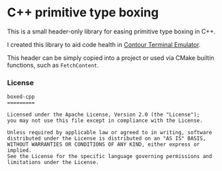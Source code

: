 # C++ primitive type boxing

This is a small header-only library for easing primitive type boxing in C++.

I created this library to aid code health in [Contour Terminal Emulator](https://github.com/christianparpart/contour/).

This header can be simply copied into a project or used via CMake builtin
functions, such as `FetchContent`.

### License

```
boxed-cpp
=========

Licensed under the Apache License, Version 2.0 (the "License");
you may not use this file except in compliance with the License.

Unless required by applicable law or agreed to in writing, software
distributed under the License is distributed on an "AS IS" BASIS,
WITHOUT WARRANTIES OR CONDITIONS OF ANY KIND, either express or implied.
See the License for the specific language governing permissions and
limitations under the License.
```
